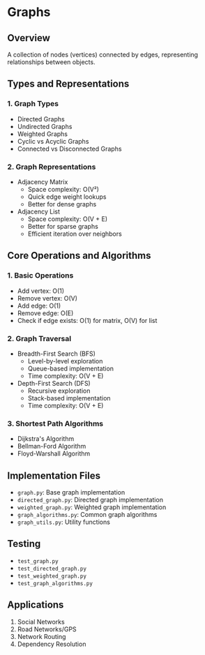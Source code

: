 # Graphs

## Overview
A collection of nodes (vertices) connected by edges, representing relationships between objects.

## Types and Representations

### 1. Graph Types
- Directed Graphs
- Undirected Graphs
- Weighted Graphs
- Cyclic vs Acyclic Graphs
- Connected vs Disconnected Graphs

### 2. Graph Representations
- Adjacency Matrix
  - Space complexity: O(V²)
  - Quick edge weight lookups
  - Better for dense graphs
- Adjacency List
  - Space complexity: O(V + E)
  - Better for sparse graphs
  - Efficient iteration over neighbors

## Core Operations and Algorithms

### 1. Basic Operations
- Add vertex: O(1)
- Remove vertex: O(V)
- Add edge: O(1)
- Remove edge: O(E)
- Check if edge exists: O(1) for matrix, O(V) for list

### 2. Graph Traversal
- Breadth-First Search (BFS)
  - Level-by-level exploration
  - Queue-based implementation
  - Time complexity: O(V + E)
- Depth-First Search (DFS)
  - Recursive exploration
  - Stack-based implementation
  - Time complexity: O(V + E)

### 3. Shortest Path Algorithms
- Dijkstra's Algorithm
- Bellman-Ford Algorithm
- Floyd-Warshall Algorithm

## Implementation Files
- `graph.py`: Base graph implementation
- `directed_graph.py`: Directed graph implementation
- `weighted_graph.py`: Weighted graph implementation
- `graph_algorithms.py`: Common graph algorithms
- `graph_utils.py`: Utility functions

## Testing
- `test_graph.py`
- `test_directed_graph.py`
- `test_weighted_graph.py`
- `test_graph_algorithms.py`

## Applications
1. Social Networks
2. Road Networks/GPS
3. Network Routing
4. Dependency Resolution 
